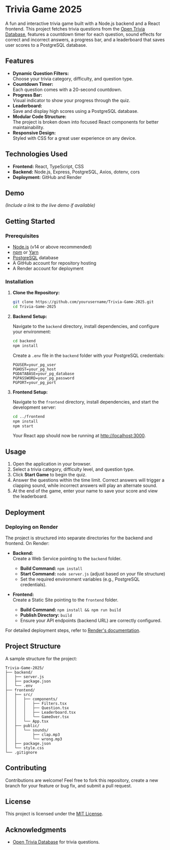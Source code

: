 # Trivia Game 2025

A fun and interactive trivia game built with a Node.js backend and a React frontend. This project fetches trivia questions from the [Open Trivia Database](https://opentdb.com/), features a countdown timer for each question, sound effects for correct and incorrect answers, a progress bar, and a leaderboard that saves user scores to a PostgreSQL database.

## Features

- **Dynamic Question Filters:**  
  Choose your trivia category, difficulty, and question type.
- **Countdown Timer:**  
  Each question comes with a 20-second countdown.
- **Progress Bar:**  
  Visual indicator to show your progress through the quiz.
- **Leaderboard:**  
  Save and display high scores using a PostgreSQL database.
- **Modular Code Structure:**  
  The project is broken down into focused React components for better maintainability.
- **Responsive Design:**  
  Styled with CSS for a great user experience on any device.

## Technologies Used

- **Frontend:** React, TypeScript, CSS
- **Backend:** Node.js, Express, PostgreSQL, Axios, dotenv, cors
- **Deployment:** GitHub and Render

## Demo

*(Include a link to the live demo if available)*

## Getting Started

### Prerequisites

- [Node.js](https://nodejs.org/) (v14 or above recommended)
- [npm](https://www.npmjs.com/) or [Yarn](https://yarnpkg.com/)
- [PostgreSQL](https://www.postgresql.org/) database
- A GitHub account for repository hosting
- A Render account for deployment

### Installation

1. **Clone the Repository:**

   ```bash
   git clone https://github.com/yourusername/Trivia-Game-2025.git
   cd Trivia-Game-2025
   ```

2. **Backend Setup:**

   Navigate to the `backend` directory, install dependencies, and configure your environment:

   ```bash
   cd backend
   npm install
   ```

   Create a `.env` file in the `backend` folder with your PostgreSQL credentials:

   ```env
   PGUSER=your_pg_user
   PGHOST=your_pg_host
   PGDATABASE=your_pg_database
   PGPASSWORD=your_pg_password
   PGPORT=your_pg_port
   ```

3. **Frontend Setup:**

   Navigate to the `frontend` directory, install dependencies, and start the development server:

   ```bash
   cd ../frontend
   npm install
   npm start
   ```

   Your React app should now be running at [http://localhost:3000](http://localhost:3000).

## Usage

1. Open the application in your browser.
2. Select a trivia category, difficulty level, and question type.
3. Click **Start Game** to begin the quiz.
4. Answer the questions within the time limit. Correct answers will trigger a clapping sound, while incorrect answers will play an alternate sound.
5. At the end of the game, enter your name to save your score and view the leaderboard.

## Deployment

### Deploying on Render

The project is structured into separate directories for the backend and frontend. On Render:

- **Backend:**  
  Create a Web Service pointing to the `backend` folder.  
  - **Build Command:** `npm install`  
  - **Start Command:** `node server.js` (adjust based on your file structure)  
  - Set the required environment variables (e.g., PostgreSQL credentials).

- **Frontend:**  
  Create a Static Site pointing to the `frontend` folder.  
  - **Build Command:** `npm install && npm run build`  
  - **Publish Directory:** `build`  
  - Ensure your API endpoints (backend URL) are correctly configured.

For detailed deployment steps, refer to [Render's documentation](https://render.com/docs).

## Project Structure

A sample structure for the project:

```
Trivia-Game-2025/
├── backend/
│   ├── server.js
│   ├── package.json
│   └── .env
├── frontend/
│   ├── src/
│   │   ├── components/
│   │   │   ├── Filters.tsx
│   │   │   ├── Question.tsx
│   │   │   ├── Leaderboard.tsx
│   │   │   └── GameOver.tsx
│   │   └── App.tsx
│   ├── public/
│   │   └── sounds/
│   │       ├── clap.mp3
│   │       └── wrong.mp3
│   ├── package.json
│   └── style.css
└── .gitignore
```

## Contributing

Contributions are welcome! Feel free to fork this repository, create a new branch for your feature or bug fix, and submit a pull request.

## License

This project is licensed under the [MIT License](LICENSE).

## Acknowledgments

- [Open Trivia Database](https://opentdb.com/) for trivia questions.
